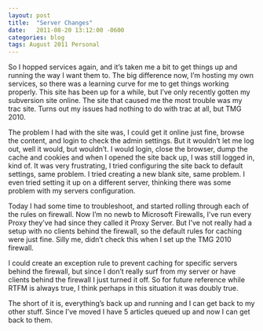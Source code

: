 ```yaml
---
layout: post
title:  "Server Changes"
date:   2011-08-20 13:12:00 -0600
categories: blog
tags: August 2011 Personal
---
```

So I hopped services again, and it’s taken me a bit to get things up and running the way I want them to. The big difference now, I’m hosting my own services, so there was a learning curve for me to get things working properly. This site has been up for a while, but I’ve only recently gotten my subversion site online. The site that caused me the most trouble was my trac site. Turns out my issues had nothing to do with trac at all, but TMG 2010.

The problem I had with the site was, I could get it online just fine, browse the content, and login to check the admin settings. But it wouldn’t let me log out, well it would, but wouldn’t. I would login, close the browser, dump the cache and cookies and when I opened the site back up, I was still logged in, kind of. It was very frustrating, I tried configuring the site back to default settings, same problem. I tried creating a new blank site, same problem. I even tried setting it up on a different server, thinking there was some problem with my servers configuration.

Today I had some time to troubleshoot, and started rolling through each of the rules on firewall. Now I’m no newb to Microsoft Firewalls, I’ve run every Proxy they’ve had since they called it Proxy Server. But I’ve not really had a setup with no clients behind the firewall, so the default rules for caching were just fine. Silly me, didn’t check this when I set up the TMG 2010 firewall.

I could create an exception rule to prevent caching for specific servers behind the firewall, but since I don’t really surf from my server or have clients behind the firewall I just turned it off. So for future reference while RTFM is always true, I think perhaps in this situation it was doubly true.

The short of it is, everything’s back up and running and I can get back to my other stuff. Since I’ve moved I have 5 articles queued up and now I can get back to them.
